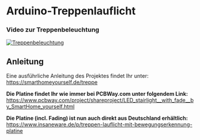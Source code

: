 # Arduino-Treppenlauflicht

### Video zur Treppenbeleuchtung 
[![Treppenbeleuchtung](http://img.youtube.com/vi/A9EpBSxqn-o/0.jpg)](https://www.youtube.com/watch?v=A9EpBSxqn-o "Treppenlauflicht mit Arduino")


## Anleitung
Eine ausführliche Anleitung des Projektes findet Ihr unter:  
https://smarthomeyourself.de/treppe
<br/>  


**Die Platine findet Ihr wie immer bei PCBWay.com unter folgendem Link:**  
https://www.pcbway.com/project/shareproject/LED_stairlight__with_fade__by_SmartHome_yourself.html
<br/>  


**Die Platine (incl. Fading) ist nun auch direkt aus Deutschland erhältlich:**  
https://www.insaneware.de/p/treppen-lauflicht-mit-bewegungserkennung-platine
